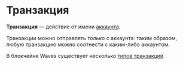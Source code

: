 # Транзакция

**Транзакция** — действие от имени [аккаунта](/blockchain/account.md).

Транзакции можно отправлять _только_ с аккаунта: таким образом, любую транзакцию можно соотнести с каким-либо аккаунтом.

В блокчейне Waves существует несколько [типов транзакций](/blockchain/transaction-type.md).
